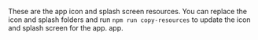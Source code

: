 These are the app icon and splash screen resources. You can replace the icon and splash folders and run
`npm run copy-resources` to update the icon and splash screen for the app.
app.